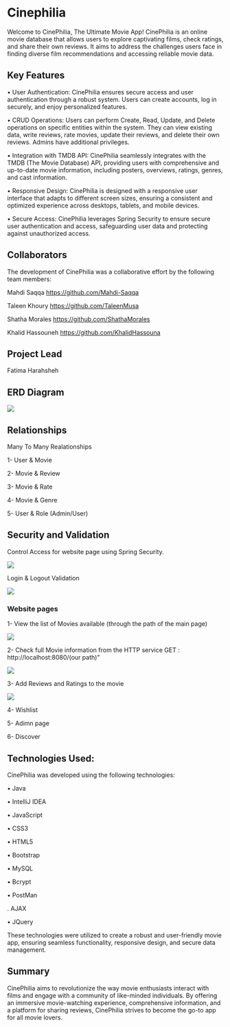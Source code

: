 # Cinephilia

Welcome to CinePhilia, The Ultimate Movie App! CinePhilia is an online movie database that allows users to explore captivating films, check ratings, and share their own reviews. It aims to address the challenges users face in finding diverse film recommendations and accessing reliable movie data.

## Key Features
• User Authentication: 
CinePhilia ensures secure access and user authentication through a robust system. Users can create accounts, log in securely, and enjoy personalized features.

• CRUD Operations: 
Users can perform Create, Read, Update, and Delete operations on specific entities within the system. They can view existing data, write reviews, rate movies, update their reviews, and delete their own reviews. Admins have additional privileges.

• Integration with TMDB API: 
CinePhilia seamlessly integrates with the TMDB (The Movie Database) API, providing users with comprehensive and up-to-date movie information, including posters, overviews, ratings, genres, and cast information.

• Responsive Design: 
CinePhilia is designed with a responsive user interface that adapts to different screen sizes, ensuring a consistent and optimized experience across desktops, tablets, and mobile devices.

• Secure Access: 
CinePhilia leverages Spring Security to ensure secure user authentication and access, safeguarding user data and protecting against unauthorized access.



## Collaborators

The development of CinePhilia was a collaborative effort by the following team members:

 Mahdi Saqqa https://github.com/Mahdi-Saqqa
 
 Taleen Khoury https://github.com/TaleenMusa
 
 Shatha Morales https://github.com/ShathaMorales
 
 Khalid Hassouneh https://github.com/KhalidHassouna


 ## Project Lead
 
 Fatima Harahsheh
 
 
## ERD Diagram

<img src="https://github.com/Mahdi-Saqqa/CinePhilia/assets/126386351/a7386251-bf4f-4949-932a-20d2a2a7e014.png" >

## Relationships
Many To Many Realationships

1- User & Movie  

2- Movie & Review

3- Movie & Rate

4- Movie & Genre

5- User & Role (Admin/User)



## Security and Validation
Control Access for website page using Spring Security.

<img src="https://github.com/Mahdi-Saqqa/CinePhilia/assets/126386351/57ac0354-6fe1-4a2a-aa1c-60c6929b1afe.png" >

Login & Logout Validation

<img src="https://github.com/Mahdi-Saqqa/CinePhilia/assets/126386351/8b1a4a1d-81e3-4c6a-bf05-1c4b9d3e0624.png" >

### Website pages

1- View the list of Movies available (through the path of the main page)

<img src="https://github.com/Mahdi-Saqqa/CinePhilia/assets/126386351/64599aa6-34ef-40e2-8d32-90f7cc30a7e8.png" >

2- Check full Movie information from the HTTP service GET : http://localhost:8080/(our path)"

<img src="https://github.com/Mahdi-Saqqa/CinePhilia/assets/126386351/5aab6da1-37cd-4380-a4f7-b111429b9926.png" >

3- Add Reviews and Ratings to the movie

<img src="https://github.com/Mahdi-Saqqa/CinePhilia/assets/126386351/7cf47fc6-edd1-41be-bfd1-0e7815087161.png" >

4- Wishlist 

5- Adimn page 

6- Discover


## Technologies Used:

CinePhilia was developed using the following technologies:

•	Java

•	IntelliJ IDEA

•	JavaScript

•	CSS3

•	HTML5

•	Bootstrap

•	MySQL

• Bcrypt

• PostMan

. AJAX

• JQuery

These technologies were utilized to create a robust and user-friendly movie app, ensuring seamless functionality, responsive design, and secure data management.

## Summary
CinePhilia aims to revolutionize the way movie enthusiasts interact with films and engage with a community of like-minded individuals. By offering an immersive movie-watching experience, comprehensive information, and a platform for sharing reviews, CinePhilia strives to become the go-to app for all movie lovers.
